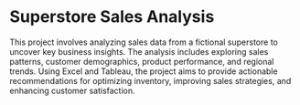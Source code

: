 # Superstore Sales Analysis
This project involves analyzing sales data from a fictional superstore to uncover key business insights. 
The analysis includes exploring sales patterns, customer demographics, product performance, and regional trends. Using Excel and Tableau, the project aims to provide actionable recommendations for optimizing inventory, improving sales strategies, and enhancing customer satisfaction.

